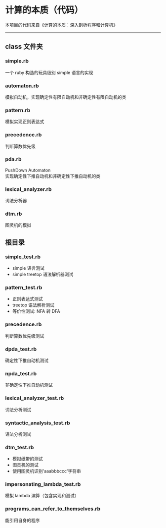计算的本质（代码）
===
本项目的代码来自《计算的本质：深入剖析程序和计算机》

***


## class 文件夹

### simple.rb
一个 ruby 构造的玩具级别 simple 语言的实现

### automaton.rb
模拟自动机，实现确定性有限自动机和非确定性有限自动机的类

### pattern.rb
模拟实现正则表达式

### precedence.rb
判断算数优先级

### pda.rb
PushDown Automaton<br>实现确定性下推自动机和非确定性下推自动机的类

### lexical_analyzer.rb
词法分析器

### dtm.rb
图灵机的模拟



## 根目录

### simple_test.rb
- simple 语言测试
- simple treetop 语法解析器测试

### pattern_test.rb
- 正则表达式测试
- treetop 语法解析测试
- 等价性测试: NFA 转 DFA

### precedence.rb
判断算数优先级测试

### dpda_test.rb
确定性下推自动机测试

### npda_test.rb
非确定性下推自动机测试

### lexical_analyzer_test.rb
词法分析测试

### syntactic_analysis_test.rb
语法分析测试

### dtm_test.rb
- 模拟纸带的测试
- 图灵机的测试
- 使用图灵机识别'aaabbbccc'字符串

### impersonating_lambda_test.rb
模拟 lambda 演算（包含实现和测试）

### programs_can_refer_to_themselves.rb
能引用自身的程序